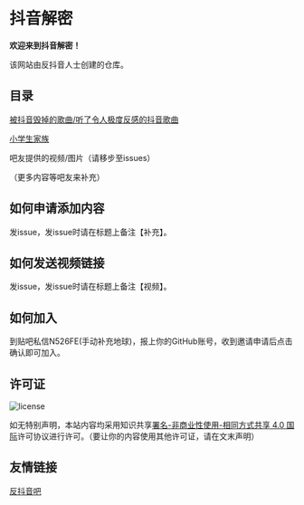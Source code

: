 # 抖音解密
**欢迎来到抖音解密！**

该网站由反抖音人士创建的仓库。
## 目录
[被抖音毁掉的歌曲/听了令人极度反感的抖音歌曲](https://github.com/douyinleak/douyinleak.github.io/tree/master/songs)

[小学生家族](https://github.com/douyinleak/douyinleak.github.io/tree/master/nc)

吧友提供的视频/图片（请移步至issues）

（更多内容等吧友来补充）

## 如何申请添加内容

发issue，发issue时请在标题上备注【补充】。

## 如何发送视频链接

发issue，发issue时请在标题上备注【视频】。

## 如何加入

到贴吧私信N526FE(手动补充地球)，报上你的GitHub账号，收到邀请申请后点击确认即可加入。

## 许可证
![license](https://i.creativecommons.org/l/by-nc-sa/4.0/88x31.png)
  
如无特别声明，本站内容均采用知识共享[署名-非商业性使用-相同方式共享 4.0 国际](https://creativecommons.org/licenses/by-nc-sa/4.0/deed.zh)许可协议进行许可。（要让你的内容使用其他许可证，请在文末声明）

## 友情链接
[反抖音吧](https://tieba.baidu.com/f?kw=%E5%8F%8D%E6%8A%96%E9%9F%B3&ie=utf-8)
